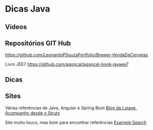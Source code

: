 # Dicas Java

## Vídeos

## Repositórios GIT Hub

https://github.com/LeonardoPSouzaPortfolio/Brewer-VendaDeCervejas

Livro JEE7 https://github.com/agoncal/agoncal-book-javaee7


## Dicas

## Sites

Várias referências de Java, Angular e Spring Boot [Blog da Loiane. Acompanho desde o Struts](https://loiane.com/)

Site muito louco, mas bom para encontrar referências   [Example Search](https://www.programcreek.com/java-api-examples/?code=Torridity%2Fdsworkbench%2Fdsworkbench-master%2FCore%2Fsrc%2Fmain%2Fjava%2Fde%2Ftor%2Ftribes%2Fui%2Fcomponents%2FTimePicker.java#)